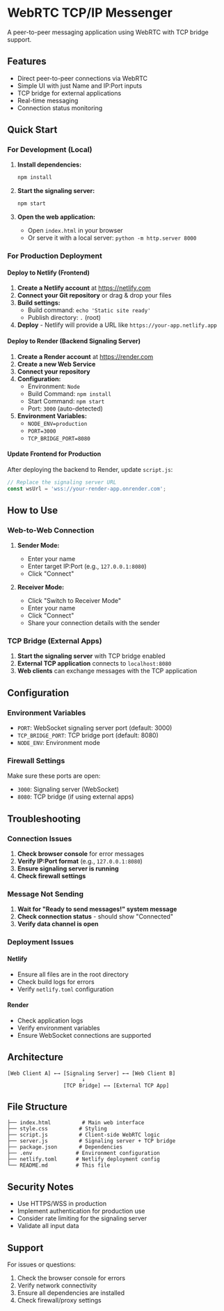 
# WebRTC TCP/IP Messenger

A peer-to-peer messaging application using WebRTC with TCP bridge support.

## Features

- Direct peer-to-peer connections via WebRTC
- Simple UI with just Name and IP:Port inputs
- TCP bridge for external applications
- Real-time messaging
- Connection status monitoring

## Quick Start

### For Development (Local)

1. **Install dependencies:**
   ```bash
   npm install
   ```

2. **Start the signaling server:**
   ```bash
   npm start
   ```

3. **Open the web application:**
   - Open `index.html` in your browser
   - Or serve it with a local server: `python -m http.server 8000`

### For Production Deployment

#### Deploy to Netlify (Frontend)

1. **Create a Netlify account** at https://netlify.com
2. **Connect your Git repository** or drag & drop your files
3. **Build settings:**
   - Build command: `echo 'Static site ready'`
   - Publish directory: `.` (root)
4. **Deploy** - Netlify will provide a URL like `https://your-app.netlify.app`

#### Deploy to Render (Backend Signaling Server)

1. **Create a Render account** at https://render.com
2. **Create a new Web Service**
3. **Connect your repository**
4. **Configuration:**
   - Environment: `Node`
   - Build Command: `npm install`
   - Start Command: `npm start`
   - Port: `3000` (auto-detected)
5. **Environment Variables:**
   - `NODE_ENV=production`
   - `PORT=3000`
   - `TCP_BRIDGE_PORT=8080`

#### Update Frontend for Production

After deploying the backend to Render, update `script.js`:
```javascript
// Replace the signaling server URL
const wsUrl = 'wss://your-render-app.onrender.com';
```

## How to Use

### Web-to-Web Connection

1. **Sender Mode:**
   - Enter your name
   - Enter target IP:Port (e.g., `127.0.0.1:8080`)
   - Click "Connect"

2. **Receiver Mode:**
   - Click "Switch to Receiver Mode"
   - Enter your name
   - Click "Connect"
   - Share your connection details with the sender

### TCP Bridge (External Apps)

1. **Start the signaling server** with TCP bridge enabled
2. **External TCP application** connects to `localhost:8080`
3. **Web clients** can exchange messages with the TCP application

## Configuration

### Environment Variables

- `PORT`: WebSocket signaling server port (default: 3000)
- `TCP_BRIDGE_PORT`: TCP bridge port (default: 8080)
- `NODE_ENV`: Environment mode

### Firewall Settings

Make sure these ports are open:
- `3000`: Signaling server (WebSocket)
- `8080`: TCP bridge (if using external apps)

## Troubleshooting

### Connection Issues

1. **Check browser console** for error messages
2. **Verify IP:Port format** (e.g., `127.0.0.1:8080`)
3. **Ensure signaling server is running**
4. **Check firewall settings**

### Message Not Sending

1. **Wait for "Ready to send messages!" system message**
2. **Check connection status** - should show "Connected"
3. **Verify data channel is open**

### Deployment Issues

#### Netlify
- Ensure all files are in the root directory
- Check build logs for errors
- Verify `netlify.toml` configuration

#### Render
- Check application logs
- Verify environment variables
- Ensure WebSocket connections are supported

## Architecture

```
[Web Client A] ←→ [Signaling Server] ←→ [Web Client B]
                        ↓
                  [TCP Bridge] ←→ [External TCP App]
```

## File Structure

```
├── index.html          # Main web interface
├── style.css          # Styling
├── script.js          # Client-side WebRTC logic
├── server.js          # Signaling server + TCP bridge
├── package.json       # Dependencies
├── .env              # Environment configuration
├── netlify.toml      # Netlify deployment config
└── README.md         # This file
```

## Security Notes

- Use HTTPS/WSS in production
- Implement authentication for production use
- Consider rate limiting for the signaling server
- Validate all input data

## Support

For issues or questions:
1. Check the browser console for errors
2. Verify network connectivity
3. Ensure all dependencies are installed
4. Check firewall/proxy settings
